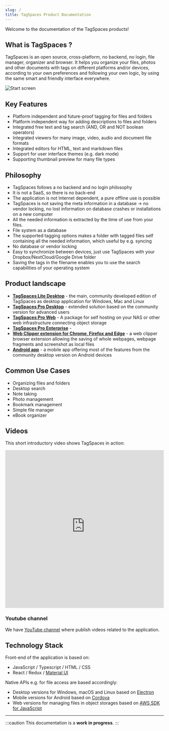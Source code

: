 ```yaml
---
slug: /
title: TagSpaces Product Documentation
---
```


Welcome to the documentation of the TagSpaces products!

## What is TagSpaces ?

TagSpaces is an open source, cross-platform, no backend, no login, file manager, organizer and browser. It helps you organize your files, photos and other documents with tags on different platforms and/or devices, according to your own preferences and following your own logic, by using the same smart and friendly interface everywhere.

![Start screen](/media/home-screen.png)

## Key Features

- Platform independent and future-proof tagging for files and folders
- Platform independent way for adding descriptions to files and folders
- Integrated free text and tag search (AND, OR and NOT boolean operators)
- Integrated viewers for many image, video, audio and document file formats
- Integrated editors for HTML, text and markdown files
- Support for user interface themes (e.g. dark mode)
- Supporting thumbnail preview for many file types

## Philosophy

- TagSpaces follows a no backend and no login philosophy
- It is not a SaaS, so there is no back-end
- The application is not Internet dependent, a pure offline use is possible
- TagSpaces is not saving the meta information in a database -> no vendor locking, no lost information on database crashes or installations on a new computer
- All the needed information is extracted by the time of use from your files.
- File system as a database
- The supported tagging options makes a folder with tagged files self containing all the needed information, which useful by e.g. syncing
- No database or vendor locking
- Easy to synchronize between devices, just use TagSpaces with your Dropbox/NextCloud/Google Drive folder
- Saving the tags in the filename enables you to use the search capabilities of your operating system

## Product landscape

- **[TagSpaces Lite Desktop](https://www.tagspaces.org/products/lite/)** - the main, community developed edition of TagSpaces as desktop application for Windows, Mac and Linux
- **[TagSpaces Pro Desktop](https://www.tagspaces.org/products/pro/)** - extended solution based on the community version for advanced users
- **[TagSpaces Pro Web](https://www.tagspaces.org/products/proweb/)** - A package for self hosting on your NAS or other web infrastructure connecting object storage
- **[TagSpaces Pro Enterprise](https://www.tagspaces.org/products/enterprise/)** -
- **[Web Clipper extension for Chrome, Firefox and Edge](https://www.tagspaces.org/products/webclipper/)** - a web clipper browser extension allowing the saving of whole webpages, webpage fragments and screenshot as local files
- **[Android app](https://www.tagspaces.org/downloads/)** - a mobile app offering most of the features from the community desktop version on Android devices

## Common Use Cases

- Organizing files and folders
- Desktop search
- Note taking
- Photo management
- Bookmark management
- Simple file manager
- eBook organizer

## Videos

This short introductory video shows TagSpaces in action:

<iframe width="100%" height="500" src="https://www.youtube-nocookie.com/embed/Xjwxq4c0RBQ?rel=0" frameBorder="0" allowFullScreen></iframe>

### Youtube channel

We have [YouTube channel](https://www.youtube.com/channel/UCzfSaeg-7mpt96UI97zwbfQ) where publish videos related to the application.

## Technology Stack

Front-end of the application is based on:

- JavaScript / Typescript / HTML / CSS
- React / Redux / [Material UI](https://material-ui.com/)

Native APIs e.g. for file access are based accordingly:

- Desktop versions for Windows, macOS and Linux based on [Electron](https://www.electronjs.org/)
- Mobile versions for Android based on [Cordova](https://cordova.apache.org/)
- Web versions for managing files in object storages based on [AWS SDK for JavaScript](https://aws.amazon.com/sdk-for-javascript/)

---

:::caution
This documentation is a **work in progress**.
:::
